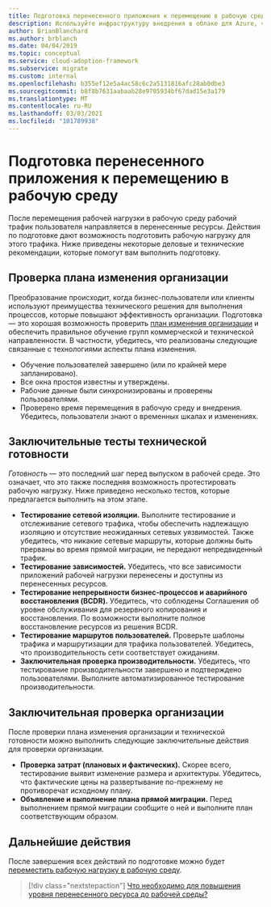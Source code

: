 ```yaml
---
title: Подготовка перенесенного приложения к перемещению в рабочую среду
description: Используйте инфраструктуру внедрения в облаке для Azure, чтобы понять, как подготовить перенесенное приложение для повышения уровня рабочей среды.
author: BrianBlanchard
ms.author: brblanch
ms.date: 04/04/2019
ms.topic: conceptual
ms.service: cloud-adoption-framework
ms.subservice: migrate
ms.custom: internal
ms.openlocfilehash: b355ef12e5a4ac58c6c2a5131816afc28ab0dbe3
ms.sourcegitcommit: b8f8b7631aabaab28e9705934bf67dad15e3a179
ms.translationtype: MT
ms.contentlocale: ru-RU
ms.lasthandoff: 03/03/2021
ms.locfileid: "101789938"
---
```

# <a name="prepare-a-migrated-application-for-production-promotion"></a>Подготовка перенесенного приложения к перемещению в рабочую среду

После перемещения рабочей нагрузки в рабочую среду рабочий трафик пользователя направляется в перенесенные ресурсы. Действия по подготовке дают возможность подготовить рабочую нагрузку для этого трафика. Ниже приведены некоторые деловые и технические рекомендации, которые помогут вам выполнить подготовку.

## <a name="validate-the-business-change-plan"></a>Проверка плана изменения организации

Преобразование происходит, когда бизнес-пользователи или клиенты используют преимущества технического решения для выполнения процессов, которые повышают эффективность организации. Подготовка — это хорошая возможность проверить [план изменения организации](./business-change-plan.md) и обеспечить правильное обучение групп коммерческой и технической направленности. В частности, убедитесь, что реализованы следующие связанные с технологиями аспекты плана изменения.

- Обучение пользователей завершено (или по крайней мере запланировано).
- Все окна простоя известны и утверждены.
- Рабочие данные были синхронизированы и проверены пользователями.
- Проверено время перемещения в рабочую среду и внедрения. Убедитесь, пользователи знают о временных шкалах и изменениях.

## <a name="final-technical-readiness-tests"></a>Заключительные тесты технической готовности

*Готовность* — это последний шаг перед выпуском в рабочей среде. Это означает, что это также последняя возможность протестировать рабочую нагрузку. Ниже приведено несколько тестов, которые предлагается выполнить на этом этапе.

- **Тестирование сетевой изоляции.** Выполните тестирование и отслеживание сетевого трафика, чтобы обеспечить надлежащую изоляцию и отсутствие неожиданных сетевых уязвимостей. Также убедитесь, что никакие сетевые маршруты, которые должны быть прерваны во время прямой миграции, не передают непредвиденный трафик.
- **Тестирование зависимостей.** Убедитесь, что все зависимости приложений рабочей нагрузки перенесены и доступны из перенесенных ресурсов.
- **Тестирование непрерывности бизнес-процессов и аварийного восстановления (BCDR).** Убедитесь, что соблюдены Соглашения об уровне обслуживания для резервного копирования и восстановления. По возможности выполните полное восстановление ресурсов из решения BCDR.
- **Тестирование маршрутов пользователей.** Проверьте шаблоны трафика и маршрутизации для трафика пользователей. Убедитесь, что производительность сети соответствует ожиданиям.
- **Заключительная проверка производительности.** Убедитесь, что тестирование производительности завершено и подтверждено пользователями. Выполните автоматизированное тестирование производительности.

## <a name="final-business-validation"></a>Заключительная проверка организации

После проверки плана изменения организации и технической готовности можно выполнить следующие заключительные действия для проверки организации.

- **Проверка затрат (плановых и фактических).** Скорее всего, тестирование выявит изменение размера и архитектуры. Убедитесь, что фактические цены на развертывание по-прежнему не противоречат исходному плану.
- **Объявление и выполнение плана прямой миграции.** Перед выполнением прямой миграции сообщите о ней и выполните план соответствующим образом.

## <a name="next-steps"></a>Дальнейшие действия

После завершения всех действий по подготовке можно будет [переместить рабочую нагрузку в рабочую среду](./promote.md).

> [!div class="nextstepaction"]
> [Что необходимо для повышения уровня перенесенного ресурса до рабочей среды?](./promote.md)
